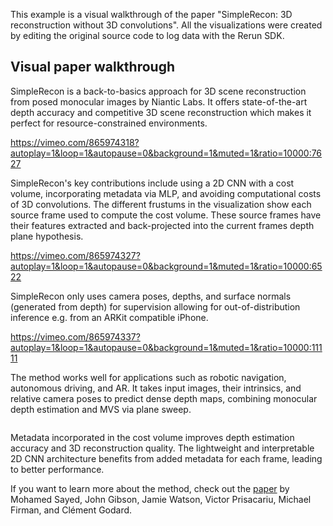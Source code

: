<!--[metadata]
title = "SimpleRecon: 3D reconstruction without 3D convolutions"
source = "https://github.com/rerun-io/simplerecon"
tags = ["3D", "Depth", "Time series", "Pinhole camera", "Mesh", "Paper walkthrough"]
thumbnail = "https://static.rerun.io/simplecon/e0f234159cc0f934e6d4a26886b751579f5191f0/480w.png"
thumbnail_dimensions = [480, 480]
-->

This example is a visual walkthrough of the paper "SimpleRecon: 3D reconstruction without 3D convolutions".
All the visualizations were created by editing the original source code to log data with the Rerun SDK.

## Visual paper walkthrough


SimpleRecon is a back-to-basics approach for 3D scene reconstruction from posed monocular images by Niantic Labs. It offers state-of-the-art depth accuracy and competitive 3D scene reconstruction which makes it perfect for resource-constrained environments.


https://vimeo.com/865974318?autoplay=1&loop=1&autopause=0&background=1&muted=1&ratio=10000:7627

SimpleRecon's key contributions include using a 2D CNN with a cost volume, incorporating metadata via MLP, and avoiding computational costs of 3D convolutions. The different frustums in the visualization show each source frame used to compute the cost volume. These source frames have their features extracted and back-projected into the current frames depth plane hypothesis.


https://vimeo.com/865974327?autoplay=1&loop=1&autopause=0&background=1&muted=1&ratio=10000:6522

SimpleRecon only uses camera poses, depths, and surface normals (generated from depth) for supervision allowing for out-of-distribution inference e.g. from an ARKit compatible iPhone.


https://vimeo.com/865974337?autoplay=1&loop=1&autopause=0&background=1&muted=1&ratio=10000:11111

The method works well for applications such as robotic navigation, autonomous driving, and AR. It takes input images, their intrinsics, and relative camera poses to predict dense depth maps, combining monocular depth estimation and MVS via plane sweep.

<picture>
  <source media="(max-width: 480px)" srcset="https://static.rerun.io/simplerecon-overview/84359b6ec787147dc915d0a3fe764537d8212835/480w.png">
  <source media="(max-width: 768px)" srcset="https://static.rerun.io/simplerecon-overview/84359b6ec787147dc915d0a3fe764537d8212835/768w.png">
  <source media="(max-width: 1024px)" srcset="https://static.rerun.io/simplerecon-overview/84359b6ec787147dc915d0a3fe764537d8212835/1024w.png">
  <source media="(max-width: 1200px)" srcset="https://static.rerun.io/simplerecon-overview/84359b6ec787147dc915d0a3fe764537d8212835/1200w.png">
  <img src="https://static.rerun.io/simplerecon-overview/84359b6ec787147dc915d0a3fe764537d8212835/full.png" alt="">
</picture>

Metadata incorporated in the cost volume improves depth estimation accuracy and 3D reconstruction quality. The lightweight and interpretable 2D CNN architecture benefits from added metadata for each frame, leading to better performance.

If you want to learn more about the method, check out the [paper](https://arxiv.org/abs/2208.14743) by Mohamed Sayed, John Gibson, Jamie Watson, Victor Prisacariu, Michael Firman, and Clément Godard.
